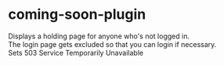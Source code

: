 # coming-soon-plugin
Displays a holding page for anyone who's not logged in.  
The login page gets excluded so that you can login if necessary.  
Sets 503 Service Temporarily Unavailable
